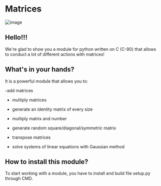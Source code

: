 # Matrices

![image](https://github.com/DanyaNewSkater/matrices/assets/100216013/118f451d-1515-4f5e-aabd-d4a2fd10b147)

## Hello!!!
We're glad to show you a module for python written on C (C-90) that allows to conduct a lot of different actions with matrices!

## What's in your hands?
It is a powerful module that allows you to:

-add matrices

- multiply matrices

- generate an identity matrix of every size

- multiply matrix and number

- generate random square/diagonal/symmetric matrix

- transpose matrices

- solve systems of linear equations with Gaussian method

## How to install this module?
To start working with a module, you have to install and build file setup.py through CMD.
